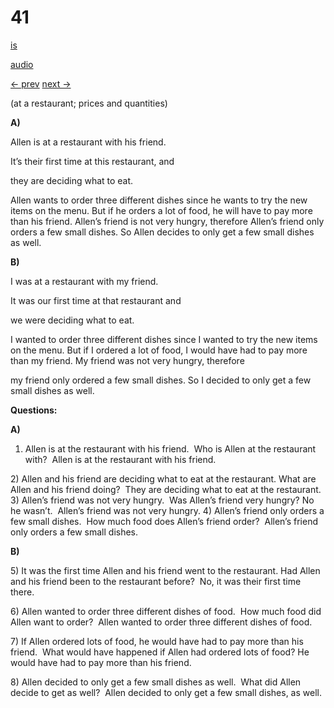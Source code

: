 # 41

[is](../is/story_41.md)

[audio](../audio/story_41.mp3)

[← prev](../en/story_40.md)
[next →](../en/story_42.md)

(at a restaurant; prices and quantities)

**A)**

Allen is at a restaurant with his friend.

It’s their first time at this restaurant, and

they are deciding what to eat.

Allen wants to order three different dishes
since he wants to try the new items on the menu.
But if he orders a lot of food,
he will have to pay more than his friend.
Allen’s friend is not very hungry, therefore
Allen’s friend only orders a few small dishes.
So Allen decides to only get a few small dishes as well.

**B)**

I was at a restaurant with my friend.

It was our first time at that restaurant and

we were deciding what to eat.

I wanted to order three different dishes
since I wanted to try the new items on the menu.
But if I ordered a lot of food,
I would have had to pay more than my friend.
My friend was not very hungry, therefore

my friend only ordered a few small dishes.
So I decided to only get a few small dishes as well.

**Questions:**

**A)**
1) Allen is at the restaurant with his friend.  Who is Allen at the
restaurant with?  Allen is at the restaurant with his friend.

2\) Allen and his friend are deciding what to eat at the restaurant.
What are Allen and his friend doing?  They are deciding what to eat at
the restaurant.
3) Allen’s friend was not very hungry.  Was Allen’s friend very hungry?
No he wasn’t.  Allen’s friend was not very hungry.
4) Allen’s friend only orders a few small dishes.  How much food does
Allen’s friend order?  Allen’s friend only orders a few small dishes.

**B)**

5\) It was the first time Allen and his friend went to the restaurant.
Had Allen and his friend been to the restaurant before?  No, it was
their first time there.

6\) Allen wanted to order three different dishes of food.  How much food
did Allen want to order?  Allen wanted to order three different dishes
of food.

7\) If Allen ordered lots of food, he would have had to pay more than
his friend.  What would have happened if Allen had ordered lots of food?
He would have had to pay more than his friend.

8\) Allen decided to only get a few small dishes as well.  What did
Allen decide to get as well?  Allen decided to only get a few small
dishes, as well.
